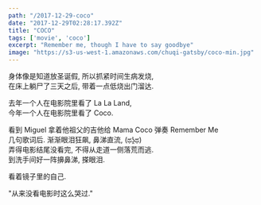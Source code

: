 ```yaml
---
path: "/2017-12-29-coco"
date: "2017-12-29T02:28:17.392Z"
title: "COCO"
tags: ['movie', 'coco']
excerpt: "Remember me, though I have to say goodbye"
image: "https://s3-us-west-1.amazonaws.com/chuqi-gatsby/coco-min.jpg"
---
```


身体像是知道放圣诞假, 所以抓紧时间生病发烧, <br/>
在床上躺尸了三天之后, 带着一点低烧出门溜达.<br/>

去年一个人在电影院里看了 La La Land, <br/>
今年一个人在电影院里看了 Coco. <br/>

看到 Miguel 拿着他祖父的吉他给 Mama Coco 弹奏 Remember Me<br/>
几句歌词后. 渐渐眼泪狂飙, 鼻涕直流, (ಥʖ̯ಥ)<br/>
弄得电影结尾没看完, 不得从走道一侧落荒而逃.<br/>
到洗手间好一阵擤鼻涕, 搽眼泪.<br/>

看着镜子里的自己.

"从来没看电影时这么哭过."<br/>
<!-- <iframe 
    width="420" 
    height="315" 
    src="https://www.youtube.com/embed/6Bs2gSkXLXk?autoplay=0&controls=0&showinfo=0&loop=1">
</iframe> -->

<!-- <img style="width:400px;" src="https://pbs.twimg.com/media/DQYQpndUQAA8uoq.jpg"/> -->
